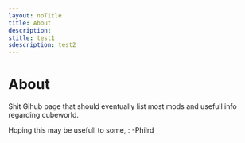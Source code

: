 ```yaml
---
layout: noTitle
title: About
description:
stitle: test1
sdescription: test2
---
```


# About

Shit Gihub page that should eventually list most mods and usefull info regarding cubeworld.

Hoping this may be usefull to some,
: -Philrd

